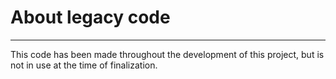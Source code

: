 # About legacy code
---
This code has been made throughout the development of this project, but is not in use at the time of finalization.
